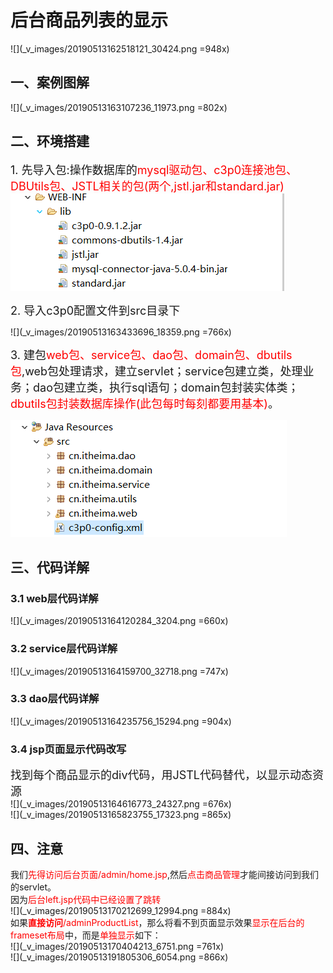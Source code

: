 # 后台商品列表的显示  
![](_v_images/20190513162518121_30424.png =948x)  
## 一、案例图解  
![](_v_images/20190513163107236_11973.png =802x)  
## 二、环境搭建  
<font size=4>1. 先导入包:操作数据库的<font color=red>mysql驱动包、c3p0连接池包、DBUtils包、JSTL相关的包(两个,jstl.jar和standard.jar)</font></font>  
![](_v_images/20190513163332564_17905.png)  
  
  <font size=4>2. 导入c3p0配置文件到src目录下</font>  
    
![](_v_images/20190513163433696_18359.png =766x)  
  
  <font size=4>3. 建包<font color=red>web包、service包、dao包、domain包、dbutils包</font>,web包处理请求，建立servlet；service包建立类，处理业务；dao包建立类，执行sql语句；domain包封装实体类；<font color=red>dbutils包封装数据库操作(此包每时每刻都要用基本)</font>。</font>  
    
![](_v_images/20190513163609277_32466.png)  
## 三、代码详解  
### 3.1 web层代码详解  
![](_v_images/20190513164120284_3204.png =660x)  
### 3.2 service层代码详解  
![](_v_images/20190513164159700_32718.png =747x)  
### 3.3 dao层代码详解  
![](_v_images/20190513164235756_15294.png =904x)  
### 3.4 jsp页面显示代码改写  
<font size=4>找到每个商品显示的div代码，用JSTL代码替代，以显示动态资源</font>  
![](_v_images/20190513164616773_24327.png =676x)  
![](_v_images/20190513165823755_17323.png =865x)  
## 四、注意  
我们<font color=red>先得访问后台页面/admin/home.jsp</font>,然后<font color=red>点击商品管理</font>才能间接访问到我们的servlet。  
因为<font color=red>后台left.jsp代码中已经设置了跳转</font>  
![](_v_images/20190513170212699_12994.png =884x)  
如果<font color=red>**直接访问**/adminProductList</font>，那么将看不到页面显示效果<font color=red>显示在后台的frameset布局</font>中，而是<font color=red>单独显示</font>如下：   
![](_v_images/20190513170404213_6751.png =761x)  
![](_v_images/20190513191805306_6054.png =866x)  
